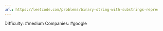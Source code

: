 ```yaml
---
url: https://leetcode.com/problems/binary-string-with-substrings-representing-1-to-n
---
```


Difficulty: #medium
Companies: #google